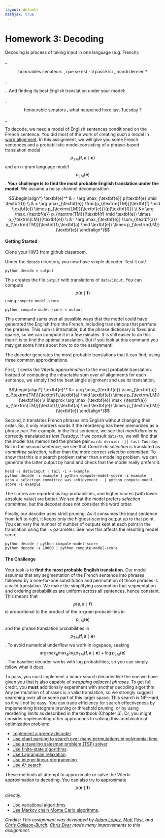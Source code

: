```yaml
---
layout: default
mathjax: true
---
```


# Homework 3: Decoding


Decoding is process of taking input in one language (e.g. French):

_<center>
honorables sénateurs , que se est - il passé ici , mardi dernier ?
</center>_

...And finding its best English translation under your  model:

_<center>
honourable senators , what happened here last Tuesday ?
</center>_

To decode, we need a model of English sentences conditioned on the
French sentence. You did most of the work of creating
such a model in [word alignment](hw1.html). In this assignment,
we will give you some French sentences and a probabilistic model consisting of
a phrase-based translation model $$p_{\textrm{TM}}(\textbf{f},\textbf{a} \mid \textbf{e})$$
and an n-gram language model $$p_{\textrm{LM}}(\textbf{e})$$. __Your 
challenge is to find the most probable English translation under 
the model.__ We assume a noisy channel decomposition.

<center>
$$\begin{align*} \textbf{e}^* & = \arg \max_{\textbf{e}} p(\textbf{e} \mid \textbf{f}) \\ & = \arg \max_{\textbf{e}} \frac{p_{\textrm{TM}}(\textbf{f} \mid \textbf{e}) \times p_{\textrm{LM}}(\textbf{e})}{p(\textbf{f})} \\ &= \arg \max_{\textbf{e}} p_{\textrm{TM}}(\textbf{f} \mid \textbf{e}) \times p_{\textrm{LM}}(\textbf{e}) \\ &= \arg \max_{\textbf{e}} \sum_{\textbf{a}} p_{\textrm{TM}}(\textbf{f},\textbf{a} \mid \textbf{e}) \times p_{\textrm{LM}}(\textbf{e}) \end{align*}$$
</center>

#### Getting Started

Clone your HW3 from github classroom.

Under the `decode` directory, you now have simple decoder.
Test it out!

    python decode > output

This creates the file `output` with translations of `data/input`.
You can compute $$p(\textbf{e} \mid \textbf{f})$$ using `compute-model-score`.

    python compute-model-score < output

This command sums over all possible ways that the model could have 
generated the English from the French, including translations
that permute the phrases. This sum is
intractable, but the phrase dictionary is fixed and sparse, 
so we can compute it in a few minutes. It is still easier to do this 
than it is to find the optimal translation. But if you look at this
command you may get some hints about how to do the assignment!

The decoder generates the most probable translations 
that it can find, using three common approximations. 

First, it seeks the _Viterbi approximation_ to the most probable 
translation. Instead of computing the intractable sum over
all alignments for each sentence, we simply find the best 
single alignment and use its translation.

<center>$$\begin{align*} \textbf{e}^* &= \arg \max_{\textbf{e}} \sum_{\textbf{a}} p_{\textrm{TM}}(\textbf{f},\textbf{a} \mid \textbf{e}) \times p_{\textrm{LM}}(\textbf{e}) \\ &\approx \arg \max_{\textbf{e}} \max_{\textbf{a}} p_{\textrm{TM}}(\textbf{f},\textbf{a} \mid \textbf{e}) \times p_{\textrm{LM}}(\textbf{e}) \end{align*}$$</center>

Second, it translates French phrases into English without
changing their order. So, it only reorders words  if 
the reordering has been memorized as a phrase pair.
For example, in the first sentence, we see that
_<span class="text text-primary">mardi</span>
<span class="text text-danger">dernier</span>_
is correctly translated as
_<span class="text text-danger">last</span>
<span class="text text-primary">Tuesday</span>_.
If we consult `data/tm`, we will find that the model
has memorized the phrase
pair `mardi dernier ||| last Tuesday`. But in the
second sentence, we see that 
_<span class="text text-danger">Comité</span> 
<span class="text text-primary">de sélection</span>_
is translated as 
_<span class="text text-danger">committee</span> 
<span class="text text-primary">selection</span>_,
rather than the more correct
_<span class="text text-primary">selection</span>
<span class="text text-danger">committee</span>_. 
To show that this is a search problem rather than
a modeling problem, we can generate the latter output
by hand and check that the model really prefers it.

    head -2 data/input | tail -1 > example
    python decode -i example | python compute-model-score -i example
    echo a selection committee was achievement . | python compute-model-score -i example

The scores are reported as log-probabilities, and higher
scores (with lower absolute value) are better. We 
see that the model prefers
_<span class="text text-primary">selection</span>
<span class="text text-danger">committee</span>_, 
but the decoder does not consider this word order.

Finally, our decoder uses strict pruning. As it consumes the input
sentence from left to right, it keeps only the highest-scoring
output up to that point. You can vary the number of number
of outputs kept at each point in the translation using the
`-s` parameter. See how this affects the resulting model score.

    python decode | python compute-model-score
    python decode -s 10000 | python compute-model-score

#### The Challenge

Your task is to __find the most probable English translation__.
Our model assumes that any segmentation of the French sentence into
phrases followed by a one-for-one substitution and permutation of
those phrases is a valid translation. We make the 
simplifying assumption that segmentation and ordering
probabilities are uniform across all sentences, hence constant.
This means that $$p(\textbf{e},\textbf{a} \mid \textbf{f})$$ is proportional to
the product of the n-gram probabilities in $$p_{\textrm{LM}}(\textbf{e})$$
and the phrase translation probabilities in $$p_{\textrm{TM}}(\textbf{f},\textbf{a} \mid \textbf{e})$$. To 
avoid numerical underflow we work in logspace, seeking
$$\arg \max_{\textbf{e}} \max_{\textbf{a}} \log p_{\textrm{TM}}(\textbf{f},\textbf{a} \mid \textbf{e}) + \log p_{\textrm{LM}}(\textbf{e})$$. The
baseline decoder works with log probabilities, so you can
simply follow what it does. 

To pass, you must implement a beam-search 
decoder like the one we have given you 
that is also capable of _swapping adjacent phrases_. To get 
full credit, you __must__ additionally experiment with another decoding algorithm.
Any permutation of phrases is a valid translation, so we strongly suggest
searching over all or some part of this larger space. This search is
NP-Hard, so it will not be easy. You 
can trade efficiency for search effectiveness
by implementing histogram pruning or threshold pruning, or by using 
reordering limits as described in the textbook (Chapter 6). Or, you might
consider implementing other approaches to solving this combinatorial
optimization problem:

* [Implement a greedy decoder](http://www.iro.umontreal.ca/~felipe/bib2webV0.81/cv/papers/paper-tmi-2007.pdf).
* [Use chart parsing to search over many permutations in polynomial time](http://aclweb.org/anthology/C/C04/C04-1030.pdf).
* [Use a traveling salesman problem (TSP) solver](http://aclweb.org/anthology/P/P09/P09-1038.pdf).
* [Use finite-state algorithms](http://mi.eng.cam.ac.uk/~wjb31/ppubs/ttmjnle.pdf).
* [Use Lagrangian relaxation](http://aclweb.org/anthology/D/D13/D13-1022.pdf).
* [Use integer linear programming](http://aclweb.org/anthology/N/N09/N09-2002.pdf).
* [Use A* search](http://aclweb.org/anthology/W/W01/W01-1408.pdf).

These methods all attempt to approximate or solve the Viterbi approximation to decoding.
You can also try to approximate $$p(\textbf{e} \mid \textbf{f})$$ directly.

* [Use variational algorithms](http://aclweb.org/anthology//P/P09/P09-1067.pdf).
* [Use Markov chain Monte Carlo algorithms](http://aclweb.org/anthology//W/W09/W09-1114.pdf).



*Credits: This assignment was developed by [Adam Lopez](http://alopez.github.io/), 
[Matt Post](http://cs.jhu.edu/~post/),
and [Chris Callison-Burch](http://www.cis.upenn.edu/~ccb/). [Chris Dyer](http://www.cs.cmu.edu/~cdyer) made many improvements to this assignment.*